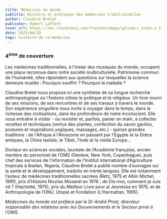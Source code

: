 ```yaml
---
title: Médecines du monde
subtitle: Histoire et pratiques des médecines traditionnelles
author: Claudine Brelet
publisher: Robert Laffont
cover_url: https://res.cloudinary.com/fcatuhe/image/upload/c_scale,w_512/v1711899163/raphaele-rodellar.fr/bibliotheque/9782221089132.jpg
date: 2023/04/10
tags: histoire-de-la-medecine
---
```


### 4<sup>ème</sup> de couverture

Les médecines traditionnelles, à l'instar des musiques du monde, occupent une place reconnue dans notre société multiculturelle. Patrimoine commun de l'humanité, elles répondent aux questions sur lesquelles la science demeure muette : Pourquoi souffrir ? Pourquoi la maladie ?

Claudine Brelet nous propose ici une synthèse de sa longue recherche anthropologique où l'histoire côtoie le politique et le religieux. Un livre nourri de ses missions, de ses rencontres et de ses travaux à travers le monde. Son expérience singulière nous invite à voyager dans le temps, dans la richesse des civilisations, dans les profondeurs de notre inconscient. Elle nous entraîne à visiter - ou revisiter et, parfois, panier en main, à collecter recettes et techniques (vertus des plantes, confection du savon gaulois, postures et respirations yogiques, massages, etc.) - quinze grandes traditions : de l'Afrique à l'Amazonie en passant par l'Egypte et la Grèce antiques, la Chine taoïste, le Tibet, l'Inde et la vieille Europe...

Docteur en sciences sociales, lauréate de l’Académie française, ancien membre du personnel de l’OMS (Genève, New York, Copenhague), puis chef des services de l’information de l’Institut international d’Agriculture tropicale à Ibadan, Nigeria, Claudine Brelet a publié nombre d’ouvrages sur la santé et le développement, traduits en trente langues. Elle est notamment l’auteur de médecines traditionnelles sacrées (Retz, 1975 et Albin Michel, 1991), prix d’Histoire Nicolas Missarel en 1976 ; de Dis-moi, comment je suis né ? (Hachette, 1975), prix du Meilleur Livre pour al Jeunesse en 1976, et de Anthropologie de l’ONU. Utopie et Fondation (L’Harmattan, 1995).

_Médecines du monde est préfacé par le Dr André Prost, directeur responsable des relations avec les Gouvernements et le Secteur privé à l’OMS._
